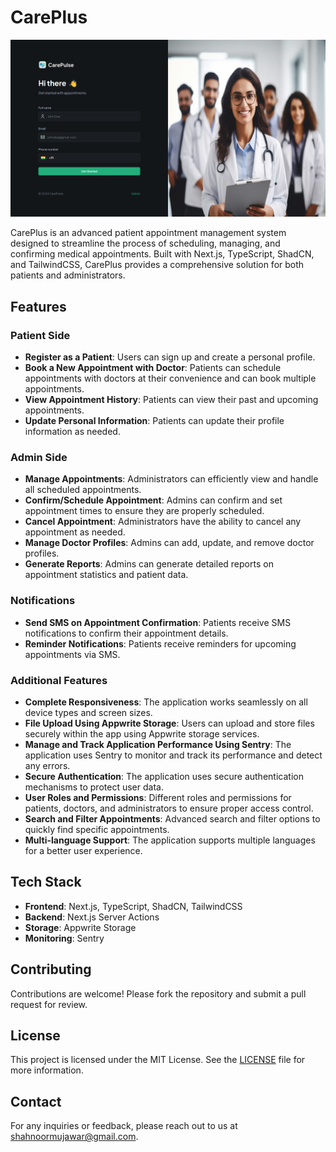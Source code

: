 # CarePlus
![CarePlus](public/project.png)

CarePlus is an advanced patient appointment management system designed to streamline the process of scheduling, managing, and confirming medical appointments. Built with Next.js, TypeScript, ShadCN, and TailwindCSS, CarePlus provides a comprehensive solution for both patients and administrators.

## Features

### Patient Side
- **Register as a Patient**: Users can sign up and create a personal profile.
- **Book a New Appointment with Doctor**: Patients can schedule appointments with doctors at their convenience and can book multiple appointments.
- **View Appointment History**: Patients can view their past and upcoming appointments.
- **Update Personal Information**: Patients can update their profile information as needed.

### Admin Side
- **Manage Appointments**: Administrators can efficiently view and handle all scheduled appointments.
- **Confirm/Schedule Appointment**: Admins can confirm and set appointment times to ensure they are properly scheduled.
- **Cancel Appointment**: Administrators have the ability to cancel any appointment as needed.
- **Manage Doctor Profiles**: Admins can add, update, and remove doctor profiles.
- **Generate Reports**: Admins can generate detailed reports on appointment statistics and patient data.

### Notifications
- **Send SMS on Appointment Confirmation**: Patients receive SMS notifications to confirm their appointment details.
- **Reminder Notifications**: Patients receive reminders for upcoming appointments via SMS.

### Additional Features
- **Complete Responsiveness**: The application works seamlessly on all device types and screen sizes.
- **File Upload Using Appwrite Storage**: Users can upload and store files securely within the app using Appwrite storage services.
- **Manage and Track Application Performance Using Sentry**: The application uses Sentry to monitor and track its performance and detect any errors.
- **Secure Authentication**: The application uses secure authentication mechanisms to protect user data.
- **User Roles and Permissions**: Different roles and permissions for patients, doctors, and administrators to ensure proper access control.
- **Search and Filter Appointments**: Advanced search and filter options to quickly find specific appointments.
- **Multi-language Support**: The application supports multiple languages for a better user experience.

## Tech Stack

- **Frontend**: Next.js, TypeScript, ShadCN, TailwindCSS
- **Backend**: Next.js Server Actions
- **Storage**: Appwrite Storage
- **Monitoring**: Sentry

## Contributing

Contributions are welcome! Please fork the repository and submit a pull request for review.

## License

This project is licensed under the MIT License. See the [LICENSE](LICENSE) file for more information.

## Contact

For any inquiries or feedback, please reach out to us at shahnoormujawar@gmail.com.

